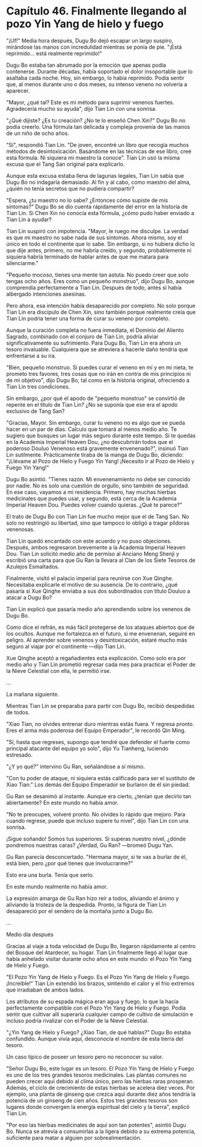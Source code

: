 
# Capítulo 46. Finalmente llegando al pozo Yin Yang de hielo y fuego


"¡Uf!" Media hora después, Dugu Bo dejó escapar un largo suspiro, mirándose las manos con incredulidad mientras se ponía de pie. "¡Está reprimido... está realmente reprimido!"

Dugu Bo estaba tan abrumado por la emoción que apenas podía contenerse. Durante décadas, había soportado el dolor insoportable que lo asaltaba cada noche. Hoy, sin embargo, lo había reprimido. Podía sentir que, al menos durante uno o dos meses, su intenso veneno no volvería a aparecer.

"Mayor, ¿qué tal? Este es mi método para suprimir venenos fuertes. Agradecería mucho su ayuda", dijo Tian Lin con una sonrisa.

"¿Qué dijiste? ¿Es tu creación? ¿No te lo enseñó Chen Xin?" Dugu Bo no podía creerlo. Una fórmula tan delicada y compleja provenía de las manos de un niño de ocho años.

"Sí", respondió Tian Lin. "De joven, encontré un libro que recogía muchos métodos de desintoxicación. Basándome en las técnicas de ese libro, creé esta fórmula. Ni siquiera mi maestro la conoce". Tian Lin usó la misma excusa que el Tang San original para explicarlo.

Aunque esta excusa estaba llena de lagunas legales, Tian Lin sabía que Dugu Bo no indagaría demasiado. Al fin y al cabo, como maestro del alma, ¿quién no tenía secretos que no pudiera compartir?

"Espera, ¿tu maestro no lo sabe? ¿Entonces cómo supiste de mis síntomas?" Dugu Bo se dio cuenta rápidamente del error en la historia de Tian Lin. Si Chen Xin no conocía esta fórmula, ¿cómo pudo haber enviado a Tian Lin a ayudar?

Tian Lin suspiró con impotencia. "Mayor, le ruego me disculpe. La verdad es que mi maestro no sabe nada de sus síntomas. Ahora mismo, soy el único en todo el continente que lo sabe. Sin embargo, si no hubiera dicho lo que dije antes, primero, no me habría creído, y segundo, probablemente ni siquiera habría terminado de hablar antes de que me matara para silenciarme."

"Pequeño mocoso, tienes una mente tan astuta. No puedo creer que solo tengas ocho años. Eres como un pequeño monstruo", dijo Dugu Bo, aunque comprendía perfectamente a Tian Lin. Después de todo, antes sí había albergado intenciones asesinas.

Pero ahora, esa intención había desaparecido por completo. No solo porque Tian Lin era discípulo de Chen Xin, sino también porque realmente creía que Tian Lin podría tener una forma de curar su veneno por completo.

Aunque la curación completa no fuera inmediata, el Dominio del Aliento Sagrado, combinado con el conjuro de Tian Lin, podría aliviar significativamente su sufrimiento. Para Dugu Bo, Tian Lin era ahora un tesoro invaluable. Cualquiera que se atreviera a hacerle daño tendría que enfrentarse a su ira.

"Bien, pequeño monstruo. Si puedes curar el veneno en mí y en mi nieta, te prometo tres favores, tres cosas que no irán en contra de mis principios ni de mi objetivo", dijo Dugu Bo, tal como en la historia original, ofreciendo a Tian Lin tres condiciones.

Sin embargo, ¿por qué el apodo de "pequeño monstruo" se convirtió de repente en el título de Tian Lin? ¿No se suponía que ese era el apodo exclusivo de Tang San?

"Gracias, Mayor. Sin embargo, curar tu veneno no es algo que se pueda hacer en un par de días. Calculo que tomará al menos medio año. Te sugiero que busques un lugar más seguro durante este tiempo. Si te quedas en la Academia Imperial Heaven Dou, ¿no descubrirán todos que el poderoso Douluo Venenoso está gravemente envenenado?", insinuó Tian Lin sutilmente. Prácticamente tiraba de la manga de Dugu Bo, diciendo: "¡Llévame al Pozo de Hielo y Fuego Yin Yang! ¡Necesito ir al Pozo de Hielo y Fuego Yin Yang!"

Dugu Bo asintió. "Tienes razón. Mi envenenamiento no debe ser conocido por nadie. No es solo una cuestión de orgullo, sino también de seguridad. En ese caso, vayamos a mi residencia. Primero, hay muchas hierbas medicinales que puedes usar, y segundo, está cerca de la Academia Imperial Heaven Dou. Puedes volver cuando quieras. ¿Qué te parece?"

El trato de Dugu Bo con Tian Lin fue mucho mejor que el de Tang San. No solo no restringió su libertad, sino que tampoco lo obligó a tragar píldoras venenosas.

Tian Lin quedó encantado con este acuerdo y no puso objeciones. Después, ambos regresaron brevemente a la Academia Imperial Heaven Dou. Tian Lin solicitó medio año de permiso al Anciano Meng Shenji y escribió una carta para que Gu Ran la llevara al Clan de los Siete Tesoros de Azulejos Esmaltados.

Finalmente, visitó el palacio imperial para reunirse con Xue Qinghe. Necesitaba explicarle el motivo de su ausencia. De lo contrario, ¿qué pasaría si Xue Qinghe enviaba a sus dos subordinados con título Douluo a atacar a Dugu Bo?

Tian Lin explicó que pasaría medio año aprendiendo sobre los venenos de Dugu Bo.

Como dice el refrán, es más fácil protegerse de los ataques abiertos que de los ocultos. Aunque me fortalezca en el futuro, si me envenenan, seguiré en peligro. Al aprender sobre venenos y desintoxicación, estaré mucho más seguro al viajar por el continente —dijo Tian Lin.

Xue Qinghe aceptó a regañadientes esta explicación. Como solo era por medio año y Tian Lin prometió regresar cada mes para practicar el Poder de la Nieve Celestial con ella, le permitió irse.

...

La mañana siguiente.

Mientras Tian Lin se preparaba para partir con Dugu Bo, recibió despedidas de todos.

"Xiao Tian, no olvides entrenar duro mientras estás fuera. Y regresa pronto. Eres el arma más poderosa del Equipo Emperador", le recordó Qin Ming.

"Sí, hasta que regreses, supongo que tendré que defender el fuerte como principal atacante del equipo yo solo", dijo Yu Tianheng, luciendo estresado.

"¿Y yo qué?" intervino Gu Ran, señalándose a sí mismo.

"Con tu poder de ataque, ni siquiera estás calificado para ser el sustituto de Xiao Tian." Los demás del Equipo Emperador se burlaron de él sin piedad.

Gu Ran se desanimó al instante. Aunque era cierto, ¿tenían que decirlo tan abiertamente? En este mundo no había amor.

"No te preocupes, volveré pronto. No olvides lo rápido que mejoro. Para cuando regrese, puede que incluso supere tu nivel", dijo Tian Lin con una sonrisa.

¡Sigue soñando! Somos tus superiores. Si superas nuestro nivel, ¿dónde pondremos nuestras caras? ¿Verdad, Gu Ran? —bromeó Dugu Yan.

Gu Ran parecía desconcertado. "Hermana mayor, si te vas a burlar de él, está bien, pero ¿por qué tienes que involucrarme?"

Esto era una burla. Tenía que serlo.

En este mundo realmente no había amor.

La expresión amarga de Gu Ran hizo reír a todos, aliviando el ánimo y aliviando la tristeza de la despedida. Pronto, la figura de Tian Lin desapareció por el sendero de la montaña junto a Dugu Bo.

...

Medio día después

Gracias al viaje a toda velocidad de Dugu Bo, llegaron rápidamente al centro del Bosque del Atardecer, su hogar. Tian Lin finalmente llegó al lugar que había anhelado visitar durante ocho años en este mundo: el Pozo Yin Yang de Hielo y Fuego.

"El Pozo Yin Yang de Hielo y Fuego. Es el Pozo Yin Yang de Hielo y Fuego. ¡Increíble!" Tian Lin extendió los brazos, sintiendo el calor y el frío extremos que irradiaban de ambos lados.

Los atributos de su espada mágica eran agua y fuego, lo que la hacía perfectamente compatible con el Pozo Yin Yang de Hielo y Fuego. Podía sentir que cultivar allí superaría cualquier campo de cultivo de simulación e incluso podría rivalizar con el Poder de la Nieve Celestial.

"¿Yin Yang de Hielo y Fuego? ¿Xiao Tian, de qué hablas?" Dugu Bo estaba confundido. Aunque vivía aquí, desconocía el nombre de esta tierra del tesoro.

Un caso típico de poseer un tesoro pero no reconocer su valor.

"Señor Dugu Bo, este lugar es un tesoro. El Pozo Yin Yang de Hielo y Fuego es uno de los tres grandes tesoros medicinales. Las plantas comunes no pueden crecer aquí debido al clima único, pero las hierbas raras prosperan. Además, el ciclo de crecimiento de estas hierbas se acelera diez veces. Por ejemplo, una planta de ginseng que crezca aquí durante diez años tendría la potencia de un ginseng de cien años. Estos tres grandes tesoros son lugares donde convergen la energía espiritual del cielo y la tierra", explicó Tian Lin.

"Por eso las hierbas medicinales de aquí son tan potentes", asintió Dugu Bo. Nunca se atrevía a consumirlas a la ligera debido a su extrema potencia, suficiente para matar a alguien por sobrealimentación.